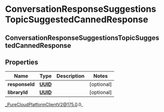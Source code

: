 # ConversationResponseSuggestionsTopicSuggestedCannedResponse

## ConversationResponseSuggestionsTopicSuggestedCannedResponse

## Properties

|Name | Type | Description | Notes|
|------------ | ------------- | ------------- | -------------|
| **responseId** | [**UUID**](UUID) |  | [optional] |
| **libraryId** | [**UUID**](UUID) |  | [optional] |



_PureCloudPlatformClientV2@175.0.0_
